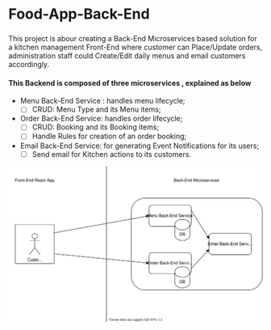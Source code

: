 # Food-App-Back-End

###
This project is abour creating  a Back-End Microservices based solution for a kitchen management Front-End where customer can Place/Update orders, administration staff could Create/Edit daily menus and email customers accordingly. 

#### This Backend is composed of three microservices , explained as below
* Menu Back-End Service : handles menu lifecycle;
  - [ ] CRUD: Menu Type and its Menu items;
* Order Back-End Service: handles order lifecycle;
  - [ ] CRUD: Booking and its Booking items;
  - [ ] Handle Rules for creation of an order booking;
* Email Back-End Service: for generating Event Notifications for its users;
  - [ ] Send email for Kitchen actions to its customers.

![Design of the domain](https://github.com/gauravuq/Food-App-Back-End/blob/master/Food%20App%20Back-End%20Domain.svg)

